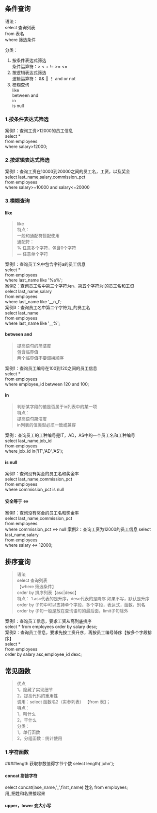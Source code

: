 ## 条件查询
语法：  
    select    查询列表  
    from      表名  
    where     筛选条件

分类：  
1. 按条件表达式筛选  
   条件运算符：> < + != >= <=  
2. 按逻辑表达式筛选  
   逻辑运算符：
          && || ！
          and or not
3. 模糊查询  
   like  
   between and  
   in  
   is null  
### 1.按条件表达式筛选  
案例1：查询工资>12000的员工信息  
select *   
from employees  
where salary>12000;  
### 2.按逻辑表达式筛选
案例1：查询工资在10000到20000之间的员工名，工资，以及奖金  
select last_name,salary,commission_pct   
from employees  
where salary>=10000 and salary<=20000  
### 3.模糊查询

#### like
>like  
特点：  
一般和通配符搭配使用  
通配符：  
% 任意多个字符，包含0个字符  
— 任意单个字符  

案例1：查询员工名中包含字符a的员工信息  
select *  
from  employees  
where last_name like '%a%';  
案例2：查询员工名中第三个字符为n，第五个字符为l的员工名和工资  
select last_name,salary  
from employees  
where  last_name like '__n_l';  
案例3：查询员工名中第二个字符为_的员工名  
select last_name  
from employees  
where last_name like '_\_%';  
#### between and
>提高语句的简洁度  
>包含临界值  
>两个临界值不要调换顺序

案例1：查询员工编号在100到120之间的员工信息  
select *  
from employees  
where employee_id between 120 and 100;  
#### in
>判断某字段的值是否属于in列表中的某一项  
>特点：  
>提高语句简洁度  
>in列表的值类型必须一致或兼容


案例：查询员工的工种编号是IT，AD，AS中的一个员工名和工种编号  
select last_name,job_id  
from employees  
where job_id in('IT','AD','AS');  
#### is null
案例1：查询没有奖金的员工名和奖金率  
select last_name,commission_pct  
from employees  
where commission_pct is null  
#### 安全等于 <=>
案例1：查询没有奖金的员工名和奖金率  
select last_name,commission_pct  
from employees  
where commission_pct <=> null
案例2：查询工资为12000的员工信息
select last_name,salary  
from employees  
where salary <=> 12000;  
## 排序查询
>语法  
>select 查询列表  
>【where 筛选条件】  
>order by 排序列表【asc|desc】  
>特点：
>1.asc代表的是升序，desc代表的是降序
>如果不写，默认是升序  
>order by 子句中可以支持单个字段，多个字段，表达式，函数，别名  
>order by 子句一般是放在查询语句的最后面，limit子句除外

案例1：查询员工信息，要求工资从高到底排序  
select * from employees order by salary desc;  
案例2：查询员工信息，要求先按工资升序，再按员工编号降序【按多个字段排序】  
select *  
from employees  
order by salary asc,employee_id dexc;  
## 常见函数
>优点  
>1，隐藏了实现细节  
>2，提高代码的重用性  
>调用：select 函数名2（实参列表） 【from 表】；  
>特点：  
>1，叫什么    
>2，干什么    
>分类：  
>1，单行函数   
>2，分组函数：统计使用  

### 1.字符函数
####length 获取参数值得字节个数
select length('john');
#### concat 拼接字符
select concat(lase_name,'_',first_name) 姓名 from employees;    
用_把姓和名拼接起来
#### upper，lower 变大小写
